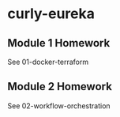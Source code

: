 # curly-eureka

## Module 1 Homework
See 01-docker-terraform

## Module 2 Homework
See 02-workflow-orchestration
